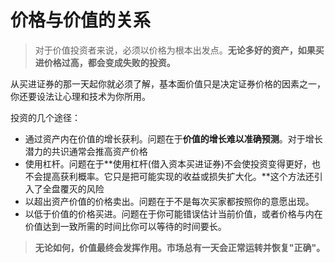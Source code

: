 # 价格与价值的关系

> 对于价值投资者来说，必须以价格为根本出发点。**无论多好的资产，如果买进价格过高，都会变成失败的投资。**

从买进证券的那一天起你就必须了解，基本面价值只是决定证券价格的因素之一，你还要设法让心理和技术为你所用。

投资的几个途径：

- 通过资产内在价值的增长获利。问题在于**价值的增长难以准确预测**。对于增长潜力的共识通常会推高资产价格
- 使用杠杆。问题在于**使用杠杆(借入资本买进证券)不会使投资变得更好，也不会提高获利概率。它只是把可能实现的收益或损失扩大化。**这个方法还引入了全盘覆灭的风险
- 以超出资产价值的价格卖出。问题在于不是每次买家都按照你的意愿出现。
- 以低于价值的价格买进。问题在于你可能错误估计当前价值，或者价格与内在价值达到一致所需的时间比你可以等待的时间要长。

> **无论如何，价值最终会发挥作用。市场总有一天会正常运转并恢复"正确"。**

